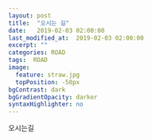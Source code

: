 ```yaml
---
layout: post
title:  "오시는 길"
date:   2019-02-03 02:00:00
last_modified_at:  2019-02-03 02:00:00
excerpt: ""
categories: ROAD
tags:  ROAD
image:
  feature: straw.jpg
  topPosition: -50px
bgContrast: dark
bgGradientOpacity: darker
syntaxHighlighter: no
---
```


오시는길
